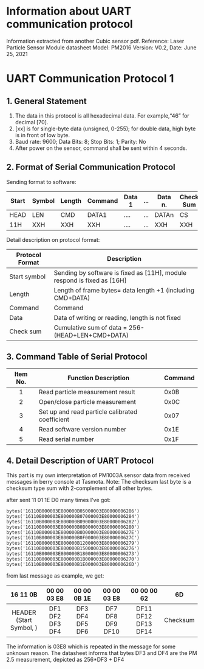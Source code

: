 # Information about UART communication protocol
Information extracted from another Cubic sensor pdf.
Reference:  Laser Particle Sensor Module datasheet
Model: PM2016 Version: V0.2, Date: June 25, 2021

# UART Communication Protocol 1

## 1. General Statement

1) The data in this protocol is all hexadecimal data. For example,“46” for decimal [70].
2) [xx] is for single-byte data (unsigned, 0-255); for double data, high byte is in front of low byte.
3) Baud rate: 9600; Data Bits: 8; Stop Bits: 1; Parity: No
4) After power on the sensor, command shall be sent within 4 seconds.

## 2. Format of Serial Communication Protocol

Sending format to software:

| Start | Symbol | Length | Command | Data 1 | ... | Data n. | Check Sum |
| ----- | ------ | ------ | ------- | ------ | --- | ------- | --------- |
| HEAD  | LEN    | CMD    | DATA1   | ....   | ... | DATAn   | CS        |
| 11H   | XXH    | XXH    | XXH     | ....   | ... | XXH     | XXH       |

Detail description on protocol format:

| Protocol Format | Description                                                             |
| --------------- | ----------------------------------------------------------------------- |
| Start symbol    | Sending by software is fixed as [11H], module respond is fixed as [16H] |
| Length          | Length of frame bytes= data length +1 (including CMD+DATA)              |
| Command         | Command                                                                 |
| Data            | Data of writing or reading, length is not fixed                         |
| Check sum       | Cumulative sum of data = 256- (HEAD+LEN+CMD+DATA)                       |

## 3.  Command Table of Serial Protocol

| Item No. | Function Description                            | Command |
| :------: | ----------------------------------------------- | ------- |
|    1     | Read particle measurement result                | 0x0B    |
|    2     | Open/close particle measurement                 | 0x0C    |
|    3     | Set up and read particle calibrated coefficient | 0x07    |
|    4     | Read software version number                    | 0x1E    |
|    5     | Read serial number                              | 0x1F    |


 ## 4. Detail Description of UART Protocol

This part is my own interpretation of PM1003A sensor data from received messages in berry console at Tasmota.
Note: The checksum last byte is a checksum type sum with 2-complement of all other bytes.

after sent 11 01 1E D0 many times I've got:
~~~
bytes('16110B000003E800000B05000003E80000006286')
bytes('16110B000003E800000B07000003E80000006284')
bytes('16110B000003E800000B09000003E80000006282')
bytes('16110B000003E800000B0B000003E80000006280')
bytes('16110B000003E800000B0D000003E8000000627E')
bytes('16110B000003E800000B0F000003E8000000627C')
bytes('16110B000003E800000B12000003E80000006279')
bytes('16110B000003E800000B15000003E80000006276')
bytes('16110B000003E800000B18000003E80000006273')
bytes('16110B000003E800000B1B000003E80000006270')
bytes('16110B000003E800000B1E000003E8000000626D')
~~~
from last message as example, we get:

| 16 11 0B |   00 00 03 E8   |   00 00 0B 1E   |   00 00 03 E8    |     00 00 00 62     |    6D    |
| :------: | :-------------: | :-------------: | :--------------: | :-----------------: | :------: |
|  HEADER <br /> (Start Symbol, ) | DF1 DF2 DF3 DF4 | DF3 DF4 DF5 DF6 | DF7 DF8 DF9 DF10 | DF11 DF12 DF13 DF14 | Checksum |
The information is 03E8 which is repeated in the message for some unknown reason. The datasheet informs that bytes DF3 and DF4 are the PM 2.5 measurement, depicted as 256*DF3 + DF4
